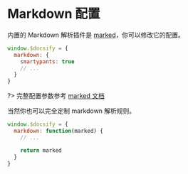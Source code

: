 # Markdown 配置

内置的 Markdown 解析插件是 [marked](https://github.com/chjj/marked)，你可以修改它的配置。

```js
window.$docsify = {
  markdown: {
    smartypants: true
    // ...
  }
}
```

?> 完整配置参数参考 [marked 文档](https://github.com/chjj/marked#options-1)

当然你也可以完全定制 markdown 解析规则。

```js
window.$docsify = {
  markdown: function(marked) {
    // ...

    return marked
  }
}
```